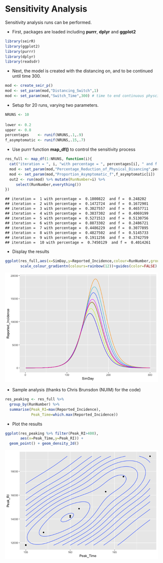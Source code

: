 Sensitivity Analysis
================

<!-- README.md is generated from README.Rmd. Please edit that file -->

Sensitivity analysis runs can be performed.

  - First, packages are loaded including **purrr**, **dplyr** and
    **ggplot2**

<!-- end list -->

``` r
library(seirR)
library(ggplot2)
library(purrr)
library(dplyr)
library(readsdr)
```

  - Next, the model is created with the distancing on, and to be
    continued until time 300.

<!-- end list -->

``` r
mod <- create_seir_p()
mod <- set_param(mod,"Distancing_Switch",1)
mod <- set_param(mod,"Switch_Time",300) # time to end continuous physcial distancing
```

  - Setup for 20 runs, varying two parameters.

<!-- end list -->

``` r
NRUNS <- 10

lower <- 0.2
upper <- 0.8
percentages    <- runif(NRUNS,.1,.9)
f_asymptomatic <- runif(NRUNS,.15,.7)
```

  - Use purrr function **map\_df()** to control the sensitivity process

<!-- end list -->

``` r
res_full <- map_df(1:NRUNS, function(i){
  cat("iteration = ", i, "with percentage = ", percentages[i], " and f = ",f_asymptomatic[i],"\n")
  mod <- set_param(mod,"Percentage_Reduction_of_Physical_Disancing",percentages[i])
  mod <- set_param(mod,"Proportion_Asymptomatic_f",f_asymptomatic[i])
  out2 <- run(mod) %>% mutate(RunNumber=i) %>%
     select(RunNumber,everything())
})
```

    ## iteration =  1 with percentage =  0.1800822  and f =  0.248202 
    ## iteration =  2 with percentage =  0.1472724  and f =  0.1672901 
    ## iteration =  3 with percentage =  0.3027557  and f =  0.4657711 
    ## iteration =  4 with percentage =  0.3837302  and f =  0.4069199 
    ## iteration =  5 with percentage =  0.5271513  and f =  0.5130756 
    ## iteration =  6 with percentage =  0.8873302  and f =  0.2486721 
    ## iteration =  7 with percentage =  0.4486229  and f =  0.3077895 
    ## iteration =  8 with percentage =  0.4827502  and f =  0.5145733 
    ## iteration =  9 with percentage =  0.1911256  and f =  0.3742759 
    ## iteration =  10 with percentage =  0.7450129  and f =  0.4014261

  - Display the
results

<!-- end list -->

``` r
ggplot(res_full,aes(x=SimDay,y=Reported_Incidence,colour=RunNumber,group=RunNumber))+geom_path()+
       scale_colour_gradientn(colours=rainbow(12))+guides(color=FALSE)
```

![](README_files/figure-gfm/unnamed-chunk-5-1.png)<!-- -->

  - Sample analysis (thanks to Chris Brunsdon (NUIM) for the code)

<!-- end list -->

``` r
res_peaking <- res_full %>%
  group_by(RunNumber) %>%
  summarise(Peak_RI=max(Reported_Incidence),
            Peak_Time=which.max(Reported_Incidence))
```

  - Plot the results

<!-- end list -->

``` r
ggplot(res_peaking %>% filter(Peak_RI>400),
       aes(x=Peak_Time,y=Peak_RI)) +
  geom_point() + geom_density_2d()
```

![](README_files/figure-gfm/unnamed-chunk-7-1.png)<!-- -->
